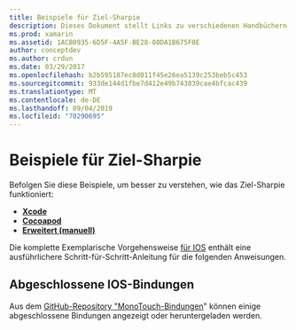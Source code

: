 ```yaml
---
title: Beispiele für Ziel-Sharpie
description: Dieses Dokument stellt Links zu verschiedenen Handbüchern dar, die beschreiben, wie das Ziel-Sharpie-Tool verwendet wird, das verwendet C# wird, um den Prozess der Erstellung von Bindungen mit dem Ziel-C-Code zu automatisieren
ms.prod: xamarin
ms.assetid: 1ACB0935-6D5F-4A5F-BE28-08DA1B675F0E
author: conceptdev
ms.author: crdun
ms.date: 03/29/2017
ms.openlocfilehash: b2b595187ec8d011f45e26ea5139c253beb5c453
ms.sourcegitcommit: 933de144d1fbe7d412e49b743839cae4bfcac439
ms.translationtype: MT
ms.contentlocale: de-DE
ms.lasthandoff: 09/04/2019
ms.locfileid: "70290695"
---
```

# <a name="objective-sharpie-examples"></a>Beispiele für Ziel-Sharpie

Befolgen Sie diese Beispiele, um besser zu verstehen, wie das Ziel-Sharpie funktioniert:

- [**Xcode**](xcode.md)
- [**Cocoapod**](cocoapod.md)
- [**Erweitert (manuell)** ](advanced.md)

Die komplette Exemplarische Vorgehensweise [für IOS](~/ios/platform/binding-objective-c/walkthrough.md) enthält eine ausführlichere Schritt-für-Schritt-Anleitung für die folgenden Anweisungen.

## <a name="completed-ios-bindings"></a>Abgeschlossene IOS-Bindungen

Aus dem [GitHub-Repository "MonoTouch-Bindungen](https://github.com/mono/monotouch-bindings/)" können einige abgeschlossene Bindungen angezeigt oder heruntergeladen werden.
